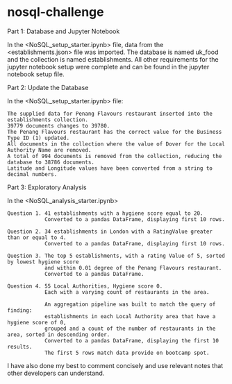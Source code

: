 # nosql-challenge

Part 1: Database and Jupyter Notebook

In the <NoSQL_setup_starter.ipynb> file, data from the <establishments.json> file was imported. The database is named uk_food and the collection is named establishments. All other requirements for the jupyter notebook setup were complete and can be found in the jupyter notebook setup file.

Part 2: Update the Database

In the <NoSQL_setup_starter.ipynb> file:

    The supplied data for Penang Flavours restaurant inserted into the establishments collection.
    39779 documents changes to 39780.
    The Penang Flavours restaurant has the correct value for the Business Type ID (1) updated.
    All documents in the collection where the value of Dover for the Local Authority Name are removed.
    A total of 994 documents is removed from the collection, reducing the database to 38786 documents.
    Latitude and Longitude values have been converted from a string to decimal numbers.

Part 3: Exploratory Analysis

In the <NoSQL_analysis_starter.ipynb>


    Question 1. 41 establishments with a hygiene score equal to 20.
                Converted to a pandas DataFrame, displaying first 10 rows.

    Question 2. 34 establishments in London with a RatingValue greater than or equal to 4.
                Converted to a pandas DataFrame, displaying first 10 rows.

    Question 3. The top 5 establishments, with a rating Value of 5, sorted by lowest hygiene score 
                and within 0.01 degree of the Penang Flavours restaurant.
                Converted to a pandas DataFrame.

    Question 4. 55 Local Authorities, Hygiene score 0.
                Each with a varying count of restaurants in the area.

                An aggregation pipeline was built to match the query of finding:
                establishments in each Local Authority area that have a hygiene score of 0, 
                grouped and a count of the number of restaurants in the area, sorted in descending order.
                Converted to a pandas DataFrame, displaying the first 10 results.
                The first 5 rows match data provide on bootcamp spot.

I have also done my best to comment concisely and use relevant notes that other developers can understand.